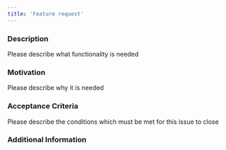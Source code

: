 ```yaml
---
title: 'Feature request'
---
```


### Description

Please describe what functionality is needed

### Motivation

Please describe why it is needed

### Acceptance Criteria

Please describe the conditions which must be met for this issue to close

### Additional Information
